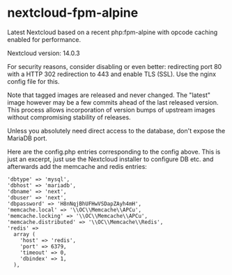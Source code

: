 # nextcloud-fpm-alpine
Latest Nextcloud based on a recent php:fpm-alpine with opcode caching enabled for performance.

Nextcloud version: 14.0.3

For security reasons, consider disabling or even better: redirecting port 80 with a HTTP 302 redirection to 443 and enable TLS (SSL). Use the nginx config file for this.

Note that tagged images are released and never changed. The "latest" image however may be a few commits ahead of the last released version. This process allows incorporation of version bumps of upstream images without compromising stability of releases.

Unless you absolutely need direct access to the database, don't expose the MariaDB port.

Here are the config.php entries corresponding to the config above. This is just an excerpt, just use the Nextcloud installer to configure DB etc. and afterwards add the memcache and redis entries:

    'dbtype' => 'mysql',
    'dbhost' => 'mariadb',
    'dbname' => 'next',
    'dbuser' => 'next',
    'dbpassword' => 'H8nNqjBhUFHwVSDapZAyh4mH',
    'memcache.local' => '\\OC\\Memcache\\APCu',
    'memcache.locking' => '\\OC\\Memcache\\APCu',
    'memcache.distributed' => '\\OC\\Memcache\\Redis',
    'redis' =>
      array (
        'host' => 'redis',
        'port' => 6379,
        'timeout' => 0,
        'dbindex' => 1,
      ),
